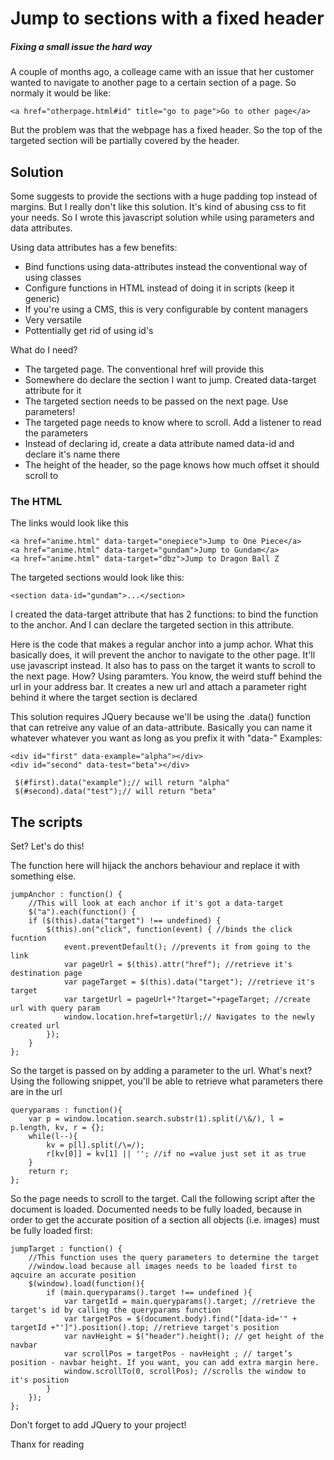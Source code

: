 # Jump to sections with a fixed header
##### Fixing a small issue the hard way


A couple of months ago, a colleage came with an issue that her customer wanted to navigate to another page to a certain section of a page. So normaly it would be like:

```
<a href="otherpage.html#id" title="go to page">Go to other page</a>
```

But the problem was that the webpage has a fixed header. So the top of the targeted section will be partially covered by the header.

## Solution
Some suggests to provide the sections with a huge padding top instead of margins. But I really don't like this solution. It's kind of abusing css to fit your needs. So I wrote this javascript solution while using parameters and data attributes.

Using data attributes has a few benefits:

* Bind functions using data-attributes instead the conventional way of using classes
* Configure functions in HTML instead of doing it in scripts (keep it generic)
* If you're using a CMS, this is very configurable by content managers
* Very versatile
* Pottentially get rid of using id's

What do I need?

* The targeted page. The conventional href will provide this
* Somewhere do declare the section I want to jump. Created data-target attribute for it
* The targeted section needs to be passed on the next page. Use parameters!
* The targeted page needs to know where to scroll. Add a listener to read the parameters
* Instead of declaring id, create a data attribute named data-id and declare it's name there
* The height of the header, so the page knows how much offset it should scroll to

### The HTML
The links would look like this
```
<a href="anime.html" data-target="onepiece">Jump to One Piece</a>
<a href="anime.html" data-target="gundam">Jump to Gundam</a>
<a href="anime.html" data-target="dbz">Jump to Dragon Ball Z
```
The targeted sections would look like this:
```
<section data-id="gundam">...</section>
```
I created the data-target attribute that has 2 functions: to bind the function to the anchor. And I can declare the targeted section in this attribute.

Here is the code that makes a regular anchor into a jump achor. What this basically does, it will prevent the anchor to navigate to the other page. It'll use javascript instead. It also has to pass on the target it wants to scroll to the next page. How? Using paramters. You know, the weird stuff behind the url in your address bar. It creates a new url and attach a parameter right behind it where the target section is declared

This solution requires JQuery because we'll be using the .data() function that can retreive any value of an data-attribute. Basically you can name it whatever whatever you want as long as you prefix it with "data-"
Examples:
```
<div id="first" data-example="alpha"></div>
<div id="second" data-test="beta"></div>
```
```
 $(#first).data("example");// will return "alpha"
 $(#second).data("test");// will return "beta"
```

## The scripts
Set? Let's do this!

The function here will hijack the anchors behaviour and replace it with something else.
```
jumpAnchor : function() {
    //This will look at each anchor if it's got a data-target
    $("a").each(function() {
    if ($(this).data("target") !== undefined) {
        $(this).on("click", function(event) { //binds the click fucntion
            event.preventDefault(); //prevents it from going to the link
            var pageUrl = $(this).attr("href"); //retrieve it's destination page
            var pageTarget = $(this).data("target"); //retrieve it's target
            var targetUrl = pageUrl+"?target="+pageTarget; //create url with query param
            window.location.href=targetUrl;// Navigates to the newly created url
        });
    }
};
```

So the target is passed on by adding a parameter to the url. What's next?  Using the following snippet, you'll be able to retrieve what parameters there are in the url
```
queryparams : function(){
    var p = window.location.search.substr(1).split(/\&/), l = p.length, kv, r = {};
    while(l--){
        kv = p[l].split(/\=/);
        r[kv[0]] = kv[1] || ''; //if no =value just set it as true
    }
    return r;
};
```
So the page needs to scroll to the target. Call the following script after the document is loaded. Documented needs to be fully loaded, because in order to get the accurate position of a section all objects (i.e. images) must be fully loaded first:
```
jumpTarget : function() {
    //This function uses the query parameters to determine the target
    //window.load because all images needs to be loaded first to aqcuire an accurate position
    $(window).load(function(){
        if (main.queryparams().target !== undefined ){
            var targetId = main.queryparams().target; //retrieve the target's id by calling the queryparams function
            var targetPos = $(document.body).find("[data-id='" + targetId +"']").position().top; //retrieve target's position
            var navHeight = $("header").height(); // get height of the navbar 
            var scrollPos = targetPos - navHeight ; // target’s position - navbar height. If you want, you can add extra margin here.
            window.scrollTo(0, scrollPos); //scrolls the window to it's position
        }     
    });
};

```

Don't forget to add JQuery to your project!


Thanx for reading



